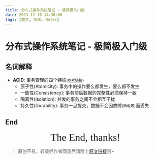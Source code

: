 ```yaml
---
title: 分布式操作系统笔记 - 极简极入门级
date: 2023-12-16 14:38:08
tags: [数学, 简单, Notes]
---
```


# 分布式操作系统笔记 - 极简极入门级

## 名词解释

+ **ACID**: 事务管理的四个特征<small>([参考链接](https://blog.csdn.net/dengjili/article/details/82468576))</small>
  + 原子性(Atomicity): 事务中的操作要么都发生，要么都不发生
  + 一致性(Consistency): 事务前后数据的完整性必须保持一致
  + 隔离性(Isolation): 并发的事务之间不会相互干扰
  + 持久性(Durability): 事务一旦提交，数据不会因故障<small>(断电等)</small>而丢失

## End

<center><font size="6px" face="Ink Free">The End, thanks!</font></center>

> 原创不易，转载经作者同意后请附上[原文链接](https://blog.letmefly.xyz/2023/12/16/Other-Math-GraphTheory-Notes/)哦~
